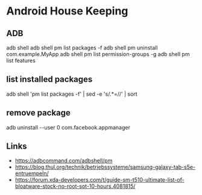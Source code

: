 # Android House Keeping

## ADB

adb shell
adb shell pm list packages -f
adb shell pm uninstall com.example.MyApp
adb shell pm list permission-groups -g
adb shell pm list features

## list installed packages

adb shell 'pm list packages -f' | sed -e 's/.*=//' | sort

## remove package

adb uninstall --user 0 com.facebook.appmanager

## Links

* https://adbcommand.com/adbshell/pm
* https://blog.thul.org/technik/betriebssysteme/samsung-galaxy-tab-s5e-entruempeln/
* https://forum.xda-developers.com/t/guide-sm-t510-ultimate-list-of-bloatware-stock-no-root-sot-10-hours.4081815/
